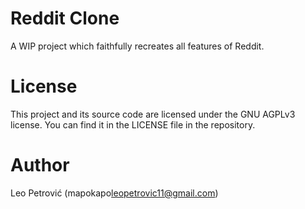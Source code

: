 # Reddit Clone

A WIP project which faithfully recreates all features of Reddit.

# License

This project and its source code are licensed under the GNU AGPLv3 license. You can find it in the LICENSE file in the repository.

# Author

Leo Petrović (mapokapo<leopetrovic11@gmail.com>)
